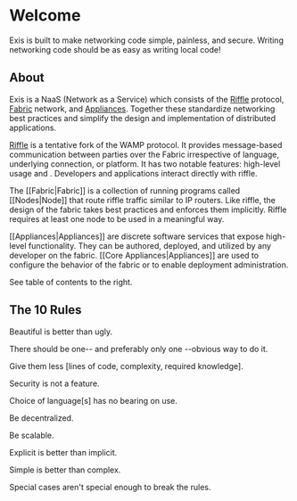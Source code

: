 # Welcome

Exis is built to make networking code simple, painless, and secure. Writing networking code should be as easy as writing local code!


## About

Exis is a NaaS (Network as a Service) which consists of the [Riffle](/pages/riffle/Riffle.md) protocol, [Fabric](/pages/fabric/Fabric.md) network, and [Appliances](/pages/appliances/Appliances.md). Together these standardize networking best practices and simplify the design and implementation of distributed applications. 

[Riffle](/pages/installing/gettingStarted.md) is a tentative fork of the WAMP protocol. It provides message-based communication between parties over the Fabric irrespective of language, underlying connection, or platform. It has two notable features: high-level usage and . Developers and applications interact directly with riffle. 

The [[Fabric|Fabric]] is a collection of running programs called [[Nodes|Node]] that route riffle traffic similar to IP routers. Like riffle, the design of the fabric takes best practices and enforces them implicitly. Riffle requires at least one node to be used in a meaningful way.

[[Appliances|Appliances]] are discrete software services that expose high-level functionality. They can be authored, deployed, and utilized by any developer on the fabric. [[Core Appliances|Appliances]] are used to configure the behavior of the fabric or to enable deployment administration. 

See table of contents to the right. 

## The 10 Rules

Beautiful is better than ugly.

There should be one-- and preferably only one --obvious way to do it.

Give them less [lines of code, complexity, required knowledge].

Security is not a feature. 

Choice of language[s] has no bearing on use.

Be decentralized.

Be scalable. 

Explicit is better than implicit.

Simple is better than complex.

Special cases aren't special enough to break the rules. 


[riffle]:/pages/installing/gettingStarted.md


<!-- [Riffle](/pages/installing/gettingStarted.md
[Resin.io][resin] 

[Resin.io][resin] makes it simple to deploy, update, and maintain code running on remote devices. We are bringing the web development and deployment workflow to hardware. Using tools like git and docker to allow you to seamlessly update all your embedded linux devices in the wild. We handle cross-compilation, device monitoring, VPNs, and log collection, so you can focus on your product and not the infrastructure.

To get started with resin.io, first read [understanding resin.io][understanding] or you can jump right in with [installing resin.io][installing] to start provisioning some devices and pushing code.

Have fun!

If you have any further questions drop us a mail at **hello@resin.io**.

[resin]:http://resin.io
[installing]:/pages/installing/gettingStarted.md
[understanding]:/pages/understanding/understanding-code-deployment.md -->
